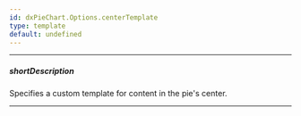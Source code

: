 ```yaml
---
id: dxPieChart.Options.centerTemplate
type: template
default: undefined
---
```

---
##### shortDescription
Specifies a custom template for content in the pie's center.

---
